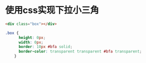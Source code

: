 # 使用css实现下拉小三角

```html
<div class="box"></div>
```

```css
.box {
      height: 0px;
      width: 0px;
      border: 10px #bfa solid;
      border-color: transparent transparent #bfa transparent;
    }
```